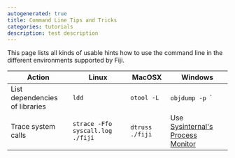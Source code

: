 ```yaml
---
autogenerated: true
title: Command Line Tips and Tricks
categories: tutorials
description: test description
---
```


This page lists all kinds of usable hints how to use the command line in the different environments supported by Fiji.

| Action                         | Linux                                   | MacOSX                    | Windows                                                                                            |
|--------------------------------|-----------------------------------------|---------------------------|----------------------------------------------------------------------------------------------------|
| List dependencies of libraries | `ldd `<library-file>                    | `otool -L `<library-file> | `objdump -p `<library-file>` | grep "DLL Name:"`                                                   |
| Trace system calls             | `strace -Ffo syscall.log ./fiji `<args> | `dtruss ./fiji `<args>    | Use [Sysinternal's Process Monitor](http://technet.microsoft.com/en-us/sysinternals/bb896645.aspx) |
